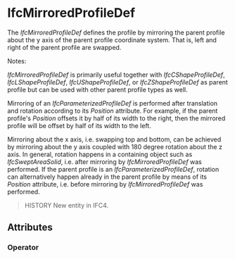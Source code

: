# IfcMirroredProfileDef

The _IfcMirroredProfileDef_ defines the profile by mirroring the parent profile about the y axis of the parent profile coordinate system. That is, left and right of the parent profile are swapped.

Notes:

_IfcMirroredProfileDef_ is primarily useful together with _IfcCShapeProfileDef_, _IfcLShapeProfileDef_, _IfcUShapeProfileDef_, or _IfcZShapeProfileDef_ as parent profile but can be used with other parent profile types as well.

Mirroring of an _IfcParameterizedProfileDef_ is performed after translation and rotation according to its _Position_ attribute. For example, if the parent profile's _Position_ offsets it by half of its width to the right, then the mirrored profile will be offset by half of its width to the left.

Mirroring about the x axis, i.e. swapping top and bottom, can be achieved by mirroring about the y axis coupled with 180 degree rotation about the z axis. In general, rotation happens in a containing object such as _IfcSweptAreaSolid_, i.e. after mirroring by _IfcMirroredProfileDef_ was performed. If the parent profile is an _IfcParameterizedProfileDef_, rotation can alternatively happen already in the parent profile by means of its _Position_ attribute, i.e. before mirroring by _IfcMirroredProfileDef_ was performed.

> HISTORY New entity in IFC4.

## Attributes

### Operator

